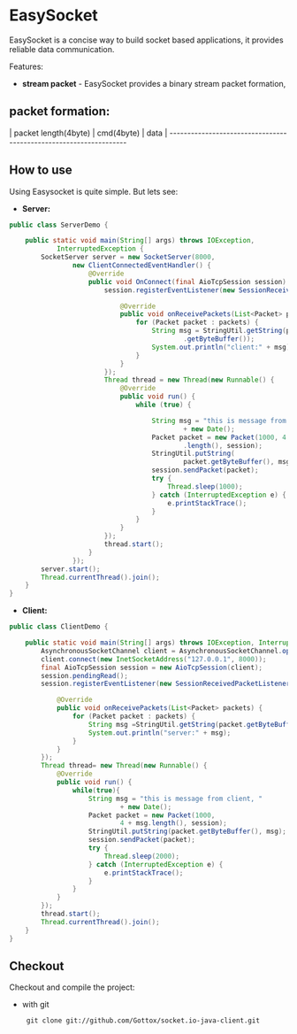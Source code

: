 EasySocket
==========

EasySocket is a concise way to build socket based applications, it provides reliable data communication.

Features:

 * __stream packet__ - EasySocket provides a binary stream packet formation,

packet formation:
------------------------------------------------------------------
| packet length(4byte) | cmd(4byte) |         data               | ------------------------------------------------------------------

## How to use

Using Easysocket is quite simple. But lets see:

* __Server:__

``` java
public class ServerDemo {

	public static void main(String[] args) throws IOException,
			InterruptedException {
		SocketServer server = new SocketServer(8000,
				new ClientConnectedEventHandler() {
					@Override
					public void OnConnect(final AioTcpSession session) {
						session.registerEventListener(new SessionReceivedPacketListener() {

							@Override
							public void onReceivePackets(List<Packet> packets) {
								for (Packet packet : packets) {
									String msg = StringUtil.getString(packet
											.getByteBuffer());
									System.out.println("client:" + msg);
								}
							}
						});
						Thread thread = new Thread(new Runnable() {
							@Override
							public void run() {
								while (true) {

									String msg = "this is message from server, "
											+ new Date();
									Packet packet = new Packet(1000, 4 + msg
											.length(), session);
									StringUtil.putString(
											packet.getByteBuffer(), msg);
									session.sendPacket(packet);
									try {
										Thread.sleep(1000);
									} catch (InterruptedException e) {
										e.printStackTrace();
									}
								}
							}
						});
						thread.start();
					}
				});
		server.start();
		Thread.currentThread().join();
	}
}	
```

* __Client:__

``` java
public class ClientDemo {

	public static void main(String[] args) throws IOException, InterruptedException {
		AsynchronousSocketChannel client = AsynchronousSocketChannel.open();
		client.connect(new InetSocketAddress("127.0.0.1", 8000));
		final AioTcpSession session = new AioTcpSession(client);
		session.pendingRead();
		session.registerEventListener(new SessionReceivedPacketListener() {

			@Override
			public void onReceivePackets(List<Packet> packets) {
				for (Packet packet : packets) {
					String msg =StringUtil.getString(packet.getByteBuffer());
					System.out.println("server:" + msg);
				}
			}
		});
		Thread thread= new Thread(new Runnable() {
			@Override
			public void run() {
				while(true){
					String msg = "this is message from client, "
							+ new Date();
					Packet packet = new Packet(1000,
							4 + msg.length(), session);
					StringUtil.putString(packet.getByteBuffer(), msg);
					session.sendPacket(packet);
					try {
						Thread.sleep(2000);
					} catch (InterruptedException e) {
						e.printStackTrace();
					}
				}
			}
		});
		thread.start();
		Thread.currentThread().join();
	}
}
```

## Checkout

Checkout and compile the project:

 * with git
 
		git clone git://github.com/Gottox/socket.io-java-client.git
